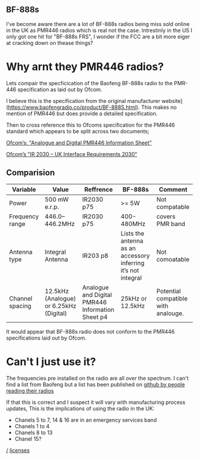 BF-888s
---

I've become aware there are a lot of BF-888s radios being miss sold online in the UK as PMR446 radios which is real not the case. Intrestinly in the US I only got one hit for "BF-888s FRS", I wonder if the FCC are a bit more eiger at cracking down on thease things?

# Why arnt they PMR446 radios?

Lets compair the specficication of the Baofeng BF-888s radio to the PMR-446 specification as laid out by Ofcom. 

I believe this is the specification from the original manufacturer website](https://www.baofengradio.co/product/BF-888S.html). This makes no mention of PMR446 but does provide a detailed specification.

Then to cross reference this to Ofcoms specification for the PMR446 standard which appears to be split across two documents;

[Ofcom’s: "Analogue and Digital PMR446 Information Sheet"](https://www.ofcom.org.uk/__data/assets/pdf_file/0025/85156/ir_2009_analogue_and_digita1.pdf)

[Ofcom’s "IR 2030 – UK Interface Requirements 2030"](https://www.ofcom.org.uk/__data/assets/pdf_file/0028/84970/ir-2030.pdf)

## Comparision

| Variable | Value | Reffrence | BF-888s | Comment |
| --- | --- | --- | --- | --- |
| Power | 500 mW e.r.p. |IR2030 p75 | >= 5W | Not compatable |
| Frequency range | 446.0–446.2MHz | IR2030 p75 | 400-480MHz | covers PMR band |
| Antenna type | Integral Antenna | IR203 p8 | Lists the antenna as an accessory inferring it’s not integral | Not comoatable |
| Channel spacing | 12.5kHz (Analogue) or 6.25kHz (Digital) | Analogue and Digital PMR446 Information Sheet p4 | 25kHz or 12.5kHz | Potential compatible with analouge. |

It would appear that BF-888s radio does not conform to the PMR446 specifications laid out by Ofcom.

# Can't I just use it?
The frequencies pre installed on the radio are all over the spectrum. I can't find a list from Baofeng but a list has been published on [github by people reading their radios](https://gist.github.com/kennedy/11278351)

If that this is correct and I suspect it will vary with manufacturing process updates, This is the implications of using the radio in the UK:

* Chanels 5 to 7, 14 & 16 are in an emergency services band
* Chanels 1 to 4
* Chanels 8 to 13
* Chanel 15?

[/](/)
[licenses](/licenses)
